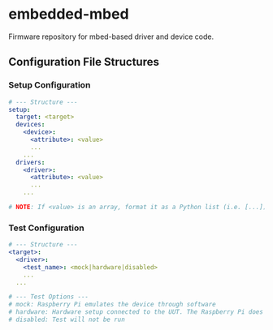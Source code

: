 # embedded-mbed
Firmware repository for mbed-based driver and device code.

## Configuration File Structures

### Setup Configuration

```yaml
# --- Structure ---
setup:
  target: <target>
  devices:
    <device>:
      <attribute>: <value>
      ...
    ...
  drivers:
    <driver>:
      <attribute>: <value>
      ...
    ...

# NOTE: If <value> is an array, format it as a Python list (i.e. [...])
```

### Test Configuration

```yaml
# --- Structure ---
<target>:
  <driver>:
    <test_name>: <mock|hardware|disabled>
    ...
  ...

# --- Test Options ---
# mock: Raspberry Pi emulates the device through software
# hardware: Hardware setup connected to the UUT. The Raspberry Pi does not mock the device
# disabled: Test will not be run
```
